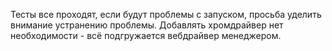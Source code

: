 Тесты все проходят, если будут проблемы с запуском, просьба уделить внимание устранению проблемы.
Добавлять хромдрайвер нет необходимости - всё подгружается вебдрайвер менеджером.
